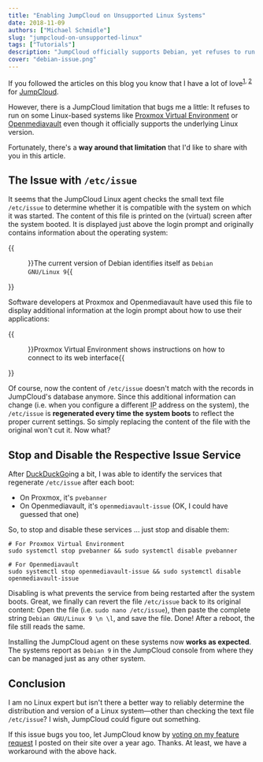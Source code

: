 ```yaml
---
title: "Enabling JumpCloud on Unsupported Linux Systems"
date: 2018-11-09
authors: ["Michael Schmidle"]
slug: "jumpcloud-on-unsupported-linux"
tags: ["Tutorials"]
description: "JumpCloud officially supports Debian, yet refuses to run on Debian-based systems like Proxmox Virtual Environment and Openmediavault. Let's fix that."
cover: "debian-issue.png"
---
```


If you followed the articles on this blog you know that I have a lot of love<sup>[1](/articles/jumpcloud-curl-error-22/), [2](/articles/tools-for-the-smart-start-up-in-2018-1/)</sup> for [JumpCloud](https://jumpcloud.com/).

However, there is a JumpCloud limitation that bugs me a little: It refuses to run on some Linux-based systems like [Proxmox Virtual Environment](https://www.proxmox.com/en/proxmox-ve) or [Openmediavault](https://www.openmediavault.org/) even though it officially supports the underlying Linux version.

Fortunately, there's a **way around that limitation** that I'd like to share with you in this article.

## The Issue with ``/etc/issue``

It seems that the JumpCloud Linux agent checks the small text file ``/etc/issue`` to determine whether it is compatible with the system on which it was started. The content of this file is printed on the (virtual) screen after the system booted. It is displayed just above the login prompt and originally contains information about the operating system:

{{<figure src="/media/debian-issue.png">}}The current version of Debian identifies itself as ``Debian GNU/Linux 9``{{</figure>}}

Software developers at Proxmox and Openmediavault have used this file to display additional information at the login prompt about how to use their applications:

{{<figure src="/media/pve-issue.png">}}Proxmox Virtual Environment shows instructions on how to connect to its web interface{{</figure>}}

Of course, now the content of ``/etc/issue`` doesn't match with the records in JumpCloud's database anymore. Since this additional information can change (i.e. when you configure a different <abbr title="Internet Protocol">IP</abbr> address on the system), the ``/etc/issue`` is **regenerated every time the system boots** to reflect the proper current settings. So simply replacing the content of the file with the original won't cut it. Now what?

## Stop and Disable the Respective Issue Service

After [DuckDuckGo](https://duckduckgo.com/)ing a bit, I was able to identify the services that regenerate ``/etc/issue`` after each boot:

* On Proxmox, it's ``pvebanner``
* On Openmediavault, it's ``openmediavault-issue`` (OK, I could have guessed that one)

So, to stop and disable these services ... just stop and disable them:

    # For Proxmox Virtual Environment
    sudo systemctl stop pvebanner && sudo systemctl disable pvebanner
    
    # For Openmediavault
    sudo systemctl stop openmediavault-issue && sudo systemctl disable openmediavault-issue

Disabling is what prevents the service from being restarted after the system boots. Great, we finally can revert the file ``/etc/issue`` back to its original content: Open the file (i.e. ``sudo nano /etc/issue``), then paste the complete string ``Debian GNU/Linux 9 \n \l``, and save the file. Done! After a reboot, the file still reads the same.

Installing the JumpCloud agent on these systems now **works as expected**. The systems report as ``Debian 9`` in the JumpCloud console from where they can be managed just as any other system.

## Conclusion

I am no Linux expert but isn't there a better way to reliably determine the distribution and version of a Linux system—other than checking the text file ``/etc/issue``? I wish, JumpCloud could figure out something.

If this issue bugs you too, let JumpCloud know by [voting on my feature request](https://support.jumpcloud.com/customer/portal/questions/17167497-agent-support-for-proxmox-and-openmediavault-debian-9-) I posted on their site over a year ago. Thanks. At least, we have a workaround with the above hack.

